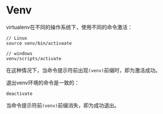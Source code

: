 # Venv

virtualenv在不同的操作系统下，使用不同的命令激活：
```shell
// Linux 
source venv/bin/activaate

// windows
venv/scripts/activate
```
在这种情况下，当命令提示符前出现`(venv)`前缀时，即为激活成功。

退出venv环境的命令是一致的：
```shell
deactivate
```

当命令提示符前`(venv)`前缀消失，即为成功退出。
